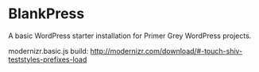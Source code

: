 BlankPress
==========

A basic WordPress starter installation for Primer Grey WordPress projects.


modernizr.basic.js build: http://modernizr.com/download/#-touch-shiv-teststyles-prefixes-load

